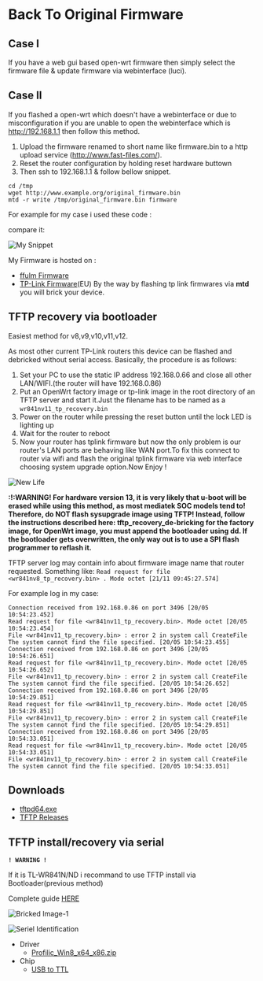 # Back To Original Firmware
## Case I
If you have a web gui based open-wrt firmware then simply select the firmware file & update firmware via webinterface (luci).

## Case II
If you flashed a open-wrt which doesn't have a webinterface or due to misconfiguration if you are unable to open the webinterface which is http://192.168.1.1 then follow this method.

1. Upload the firmware renamed to short name like firmware.bin to a http upload service (http://www.fast-files.com/).
2. Reset the router configuration by holding reset hardware buttown
3. Then ssh to 192.168.1.1 & follow bellow snippet.
```
cd /tmp
wget http://www.example.org/original_firmware.bin
mtd -r write /tmp/original_firmware.bin firmware
```
For example for my case i used these code :

compare it:

![My Snippet](https://image.ibb.co/k8DCM7/Screenshot_from_2018_05_09_09_29_27.png)

My Firmware is hosted on : 
- [ffulm Firmware](http://www.321webs.com/sendfile/161439ad.htm)
- [TP-Link Firmware](http://www.321webs.com/sendfile/162226ad.htm)(EU)
By the way by flashing tp link firmwares via **mtd** you will  brick your device.

## TFTP recovery via bootloader

Easiest method for v8,v9,v10,v11,v12.

As most other current TP-Link routers this device can be flashed and debricked without serial access. Basically, the procedure is as follows:

   1. Set your PC to use the static IP address 192.168.0.66 and close all other LAN/WIFI.(the router will have 192.168.0.86)
   2. Put an OpenWrt factory image or tp-link image in the root directory of an TFTP server and start it.Just the filename has to be named as a `wr841nv11_tp_recovery.bin`
   3. Power on the router while pressing the reset button until the lock LED is lighting up
   4. Wait for the router to reboot
   5. Now your router has tplink firmware but now the only problem is our router's LAN ports are behaving like WAN port.To fix this connect to router via wifi and flash the original tplink firmware via web interface choosing system upgrade option.Now Enjoy ! 
   
   ![New Life](https://image.ibb.co/dx4Gko/IMG_20180520_232938.jpg)

**:!:WARNING! For hardware version 13, it is very likely that u-boot will be erased while using this method, as most mediatek SOC models tend to! Therefore, do NOT flash sysupgrade image using TFTP! Instead, follow the instructions described here: tftp_recovery_de-bricking for the factory image, for OpenWrt image, you must append the bootloader using dd. If the bootloader gets overwritten, the only way out is to use a SPI flash programmer to reflash it.**

TFTP server log may contain info about firmware image name that router requested. Something like: `Read request for file <wr841nv8_tp_recovery.bin> . Mode octet [21/11 09:45:27.574] `

For example log in my case:
```
Connection received from 192.168.0.86 on port 3496 [20/05 10:54:23.452]
Read request for file <wr841nv11_tp_recovery.bin>. Mode octet [20/05 10:54:23.454]
File <wr841nv11_tp_recovery.bin> : error 2 in system call CreateFile The system cannot find the file specified. [20/05 10:54:23.455]
Connection received from 192.168.0.86 on port 3496 [20/05 10:54:26.651]
Read request for file <wr841nv11_tp_recovery.bin>. Mode octet [20/05 10:54:26.652]
File <wr841nv11_tp_recovery.bin> : error 2 in system call CreateFile The system cannot find the file specified. [20/05 10:54:26.652]
Connection received from 192.168.0.86 on port 3496 [20/05 10:54:29.851]
Read request for file <wr841nv11_tp_recovery.bin>. Mode octet [20/05 10:54:29.851]
File <wr841nv11_tp_recovery.bin> : error 2 in system call CreateFile The system cannot find the file specified. [20/05 10:54:29.851]
Connection received from 192.168.0.86 on port 3496 [20/05 10:54:33.051]
Read request for file <wr841nv11_tp_recovery.bin>. Mode octet [20/05 10:54:33.051]
File <wr841nv11_tp_recovery.bin> : error 2 in system call CreateFile The system cannot find the file specified. [20/05 10:54:33.051]
```
## Downloads
- [tftpd64.exe](https://github-production-release-asset-2e65be.s3.amazonaws.com/120207563/beb47a9e-0999-11e8-995a-5bd13580105c?X-Amz-Algorithm=AWS4-HMAC-SHA256&X-Amz-Credential=AKIAIWNJYAX4CSVEH53A%2F20180520%2Fus-east-1%2Fs3%2Faws4_request&X-Amz-Date=20180520T174426Z&X-Amz-Expires=300&X-Amz-Signature=efc1da2adc550629cdebe273469eade15bc008af8fb83db7288e118fab02c430&X-Amz-SignedHeaders=host&actor_id=29806845&response-content-disposition=attachment%3B%20filename%3DTftpd64-4.60-setup.exe&response-content-type=application%2Foctet-stream)
- [TFTP Releases](https://github.com/peacepenguin/tftpd64/releases)

## TFTP install/recovery via serial

**`! WARNING !`**

If it is TL-WR841N/ND i recommand to use TFTP install via Bootloader(previous method)

Complete guide [HERE](https://wiki.openwrt.org/toh/tp-link/tl-wr841nd)

![Bricked Image-1](https://image.ibb.co/kKaWko/IMG_20180521_002058.jpg)

![Seriel Identification](https://image.ibb.co/mRWwko/841v12_board_serialumurl.jpg)

- Driver
   - [Profilic_Win8_x64_x86.zip](https://fs07n1.sendspace.com/dl/09bbf5d3aeedf7ee2895e467afe41efa/5b01b07a1ed3b3e3/5m5afw/Profilic_Win8_x64_x86.zip)
- Chip
   - [USB to TTL](https://www.amazon.com/gp/product/B009GXEF8A/ref=as_li_tl?ie=UTF8&camp=1789&creative=9325&creativeASIN=B009GXEF8A&linkCode=as2&tag=echodent-20&linkId=e646e30799aaaad00bc16b11d2f8c82b)
